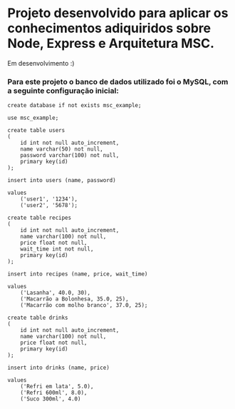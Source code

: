 # Projeto desenvolvido para aplicar os conhecimentos adiquiridos sobre Node, Express e Arquitetura MSC.

Em desenvolvimento :)

###   Para este projeto o banco de dados utilizado foi o MySQL, com a seguinte configuração inicial:

```
create database if not exists msc_example;

use msc_example;

create table users
(
	id int not null auto_increment,
    name varchar(50) not null,
    password varchar(100) not null,
    primary key(id)
);

insert into users (name, password)

values
	('user1', '1234'),
    ('user2', '5678');

create table recipes
(
    id int not null auto_increment,
    name varchar(100) not null,
    price float not null,
    wait_time int not null,
    primary key(id)
);

insert into recipes (name, price, wait_time)

values
	('Lasanha', 40.0, 30),
    ('Macarrão a Bolonhesa, 35.0, 25),
    ('Macarrão com molho branco', 37.0, 25);

create table drinks
(
    id int not null auto_increment,
    name varchar(100) not null,
    price float not null,
    primary key(id)
);

insert into drinks (name, price)

values
    ('Refri em lata', 5.0),
    ('Refri 600ml', 8.0),
    ('Suco 300ml', 4.0)
```
